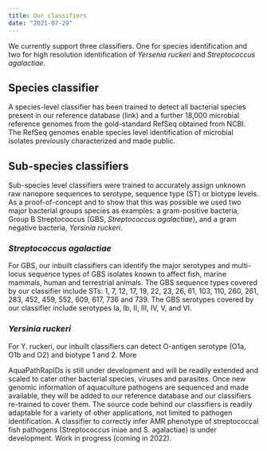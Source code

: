 ```yaml
---
title: Our classifiers
date: "2021-07-29"
---
```


We currently support three classifiers. One for species identification and two for high resolution identification of *Yersenia ruckeri* and *Streptococcus agalactiae*.

## Species classifier

A species-level classifier has been trained to detect all bacterial species present in our reference database (link) and a further 18,000 microbial reference genomes from the gold-standard RefSeq obtained from NCBI. The RefSeq genomes enable species level identification of microbial isolates previously characterized and made public. 

## Sub-species classifiers

Sub-species level classifiers were trained to accurately assign unknown raw nanopore sequences to serotype, sequence type (ST) or biotype levels. As a proof-of-concept and to show that this was possible we used two major bacterial groups species as examples: a gram-positive bacteria,  Group B Streptococcus (GBS, *Streptococcus agalactiae*), and a gram negative bacteria, *Yersinia ruckeri*.

### *Streptococcus agalactiae*

For GBS, our inbuilt classifiers can identify the major serotypes and multi-locus sequence types of GBS isolates known to affect fish, marine mammals, human and terrestrial animals. The GBS sequence types covered by our classifier include STs: 1, 7, 12, 17, 19, 22, 23, 26, 61, 103, 110, 260, 261, 283, 452, 459, 552, 609, 617, 736 and 739. The GBS serotypes covered by our classifier include serotypes Ia, Ib, II, III, IV, V, and VI. 

### *Yersinia ruckeri*

For Y. ruckeri, our inbuilt classifiers can detect O-antigen serotype (O1a, O1b and O2) and biotype 1 and 2. More 

AquaPathRapIDs is still under development and will be readily extended and scaled to cater other bacterial species, viruses and parasites. Once new genomic information of aquaculture pathogens are sequenced and made available, they will be added to our reference database and our classifiers re-trained to cover them. The source code behind our classifiers is readily adaptable for a variety of other applications, not limited to pathogen identification. A classifier to correctly infer AMR phenotype of streptococcal fish pathogens (Streptococcus iniae and S. agalactiae) is under development. Work in progress (coming in 2022).
